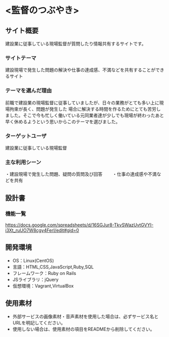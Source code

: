# <監督のつぶやき>

## サイト概要
建設業に従事している現場監督が質問したり情報共有するサイトです。

### サイトテーマ
建設現場で発生した問題の解決や仕事の達成感、不満などを共有することができるサイト

### テーマを選んだ理由
前職で建設業の現場監督に従事していましたが、日々の業務がとても多い上に現場拘束が長く、問題が発生した
場合に解決する時間を作るためにとても苦労しました。そこで今も忙しく働いている元同業者達が少しでも現場が終わったあと
早く休めるようという思いからこのテーマを選びました。

### ターゲットユーザ
建設業に従事している現場監督

### 主な利用シーン
・建設現場で発生した問題、疑問の質問及び回答　　
・仕事の達成感や不満などを共有

## 設計書

### 機能一覧
<https://docs.google.com/spreadsheets/d/16SGJur8-TkvSWazUvtGVYI-i3Xt_ruUO7W8cgy4FerI/edit#gid=0>

## 開発環境
- OS：Linux(CentOS)
- 言語：HTML,CSS,JavaScript,Ruby,SQL
- フレームワーク：Ruby on Rails
- JSライブラリ：jQuery
- 仮想環境：Vagrant,VirtualBox

## 使用素材
- 外部サービスの画像素材・音声素材を使用した場合は、必ずサービス名とURLを明記してください。
- 使用しない場合は、使用素材の項目をREADMEから削除してください。
